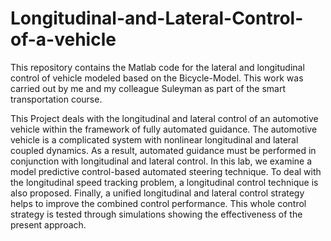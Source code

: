 # Longitudinal-and-Lateral-Control-of-a-vehicle
This repository contains the Matlab code for the lateral and longitudinal control of vehicle modeled based on the  Bicycle-Model. This work was  carried out by me and my colleague Suleyman as part of the smart transportation course. 

This Project deals with the longitudinal and lateral control of an automotive vehicle within the
framework of fully automated guidance. The automotive vehicle is a complicated system with
nonlinear longitudinal and lateral coupled dynamics. As a result, automated guidance must be
performed in conjunction with longitudinal and lateral control. In this lab, we examine a model
predictive control-based automated steering technique. To deal with the longitudinal speed
tracking problem, a longitudinal control technique is also proposed. Finally, a unified longitudinal
and lateral control strategy helps to improve the combined control performance. This whole control
strategy is tested through simulations showing the effectiveness of the present approach.

